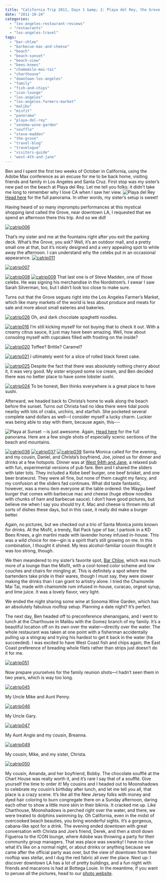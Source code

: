 ```yaml
---
title: "California Trip 2011, Days 1 &amp; 2: Playa del Rey, the Grove, Santa Monica, and Malibu"
date: "2011-10-24"
categories: 
  - "los-angeles-restaurant-reviews"
  - "restaurants"
  - "los-angeles-travel"
tags: 
  - "bar-chloe"
  - "barbecue-mac-and-cheese"
  - "beach"
  - "beach-sunset"
  - "beach-view"
  - "bees-knees"
  - "chamomile-mai-tai"
  - "charthouse"
  - "downtown-los-angeles"
  - "family"
  - "fish-and-chips"
  - "icon-lounge"
  - "los-angeles"
  - "los-angeles-farmers-market"
  - "malibu"
  - "misfit"
  - "panorama"
  - "playa-del-rey"
  - "sonoma-wine-garden"
  - "souffle"
  - "steve-madden"
  - "the-grove"
  - "travel-blog"
  - "travelogue"
  - "visitors-guide"
  - "west-4th-and-jane"
---
```


Ben and I spent the first two weeks of October in California, using the Adobe Max conference as an excuse for me to be back home, visiting friends and family in Los Angeles and Santa Cruz. First stop was my sister’s new pad on the beach at Playa del Rey. Let me tell you folks; it didn’t take me long to remember why I love CA when I saw her view. ![](http://www.blastanova.com/photoalbum/Adventures/CA%20Trip%202011/catrip002.jpg "Playa del Rey") [Head here](http://www.blastanova.com/photoalbum/Adventures/CA%20Trip%202011/catrip002.jpg) for the full panorama. In other words, my sister’s setup is sweet!

Having heard of so many impromptu performances at this mystical shopping land called the Grove, near downtown LA, I requested that we spend an afternoon there this trip. And so we did!

[![](http://s3.amazonaws.com/thegourmez-wpmedia/2011/10/catrip006.jpg "catrip006")](http://s3.amazonaws.com/thegourmez-wpmedia/2011/10/catrip006.jpg)

That’s my sister and me at the fountains right after you exit the parking deck. What’s the Grove, you ask? Well, it’s an outdoor mall, and a pretty small one at that, but it’s nicely designed and a very appealing spot to while away the afternoon. I can understand why the celebs put in an occasional appearance. [![](http://s3.amazonaws.com/thegourmez-wpmedia/2011/10/catrip011.jpg "catrip011")](http://s3.amazonaws.com/thegourmez-wpmedia/2011/10/catrip011.jpg)

[![](http://s3.amazonaws.com/thegourmez-wpmedia/2011/10/catrip007.jpg "catrip007")](http://s3.amazonaws.com/thegourmez-wpmedia/2011/10/catrip007.jpg)

[![](http://s3.amazonaws.com/thegourmez-wpmedia/2011/10/catrip008.jpg "catrip008")](http://s3.amazonaws.com/thegourmez-wpmedia/2011/10/catrip008.jpg) [![](http://s3.amazonaws.com/thegourmez-wpmedia/2011/10/catrip009.jpg "catrip009")](http://s3.amazonaws.com/thegourmez-wpmedia/2011/10/catrip009.jpg) That last one is of Steve Madden, one of those celebs. He was signing his merchandise in the Nordstrom’s. I swear I saw Sarah Silverman, too, but I didn’t look too close to make sure.

Turns out that the Grove segues right into the Los Angeles Farmer’s Market, which like many markets of the world is less about produce and meats for sale and more about small eateries and bakeries.

[![](http://s3.amazonaws.com/thegourmez-wpmedia/2011/10/catrip026.jpg "catrip026")](http://s3.amazonaws.com/thegourmez-wpmedia/2011/10/catrip026.jpg) Oh, and dark chocolate spaghetti noodles.

[![](http://s3.amazonaws.com/thegourmez-wpmedia/2011/10/catrip016.jpg "catrip016")](http://s3.amazonaws.com/thegourmez-wpmedia/2011/10/catrip016.jpg) I’m still kicking myself for not buying that to check it out. With a creamy citrus sauce, it just may have been amazing. Well, how about consoling myself with cupcakes filled with frosting on the inside?

[![](http://s3.amazonaws.com/thegourmez-wpmedia/2011/10/catrip020.jpg "catrip020")](http://s3.amazonaws.com/thegourmez-wpmedia/2011/10/catrip020.jpg) Toffee? Brittle? Caramel?

[![](http://s3.amazonaws.com/thegourmez-wpmedia/2011/10/catrip021.jpg "catrip021")](http://s3.amazonaws.com/thegourmez-wpmedia/2011/10/catrip021.jpg) I ultimately went for a slice of rolled black forest cake.

[![](http://s3.amazonaws.com/thegourmez-wpmedia/2011/10/catrip025.jpg "catrip025")](http://s3.amazonaws.com/thegourmez-wpmedia/2011/10/catrip025.jpg) Despite the fact that there was absolutely nothing cherry about it, it was very good. My sister enjoyed some ice cream, and Ben decided there was no better place to have some lobster sushi.

[![](http://s3.amazonaws.com/thegourmez-wpmedia/2011/10/catrip024.jpg "catrip024")](http://s3.amazonaws.com/thegourmez-wpmedia/2011/10/catrip024.jpg) To be honest, Ben thinks everywhere is a great place to have sushi.

Afterward, we headed back to Christa’s home to walk along the beach before the sunset. Turns out Christa had no idea there were tidal pools nearby with lots of crabs, urchins, and starfish. She pocketed several complete sand dollars as well—I consider myself a lucky charm. Luckier was being able to stay with them, because again, this---

![](http://www.blastanova.com/photoalbum/Adventures/CA%20Trip%202011/catrip033.jpg "Playa at Sunset") --is just awesome. Again, [Head here](http://www.blastanova.com/photoalbum/Adventures/CA%20Trip%202011/catrip033.jpg) for the full panorama. Here are a few single shots of especially scenic sections of the beach and mountains.

[![](http://s3.amazonaws.com/thegourmez-wpmedia/2011/10/catrip036.jpg "catrip036")](http://s3.amazonaws.com/thegourmez-wpmedia/2011/10/catrip036.jpg) [![](http://s3.amazonaws.com/thegourmez-wpmedia/2011/10/catrip037.jpg "catrip037")](http://s3.amazonaws.com/thegourmez-wpmedia/2011/10/catrip037.jpg) [![](http://s3.amazonaws.com/thegourmez-wpmedia/2011/10/catrip039.jpg "catrip039")](http://s3.amazonaws.com/thegourmez-wpmedia/2011/10/catrip039.jpg) Santa Monica called for the evening, and my cousin, Daniel, and Christa’s boyfriend, Joe, joined us for dinner and drinks at a few hotspots. Dinner was at [West 94th and Jane](http://west4thjane.com/), a relaxed pub with fun, experimental versions of pub fare. Ben and I shared the sliders with tater tots. They included a Kobe beef burger, one beef brisket, and one beer bratwurst. They were all fine, but none of them caught my fancy, and my confusion at the sliders fad continues. What did taste fantastic, however, was a menu item everyone at the table ordered: the Waygu beef burger that comes with barbecue mac and cheese (huge elbow noodles with chunks of ham and barbecue sauce). I don’t have good pictures, but believe me when I say you should try it. Mac and cheese is thrown into all sorts of dishes these days, but in this case, it really did make a burger better.

Again, no pictures, but we checked out a trio of Santa Monica joints known for drinks. At the Misfit, a trendy, Rat Pack type of bar, I partook in a KD Bees Knees, a gin martini made with lavender honey infused in-house. This was a wild choice for me—gin is a spirit that’s still growing on me. In this combination, I thought it shined. My less alcohol-familiar cousin thought it was too strong, though.

We then meandered to my sister’s favorite spot, [Bar Chloe](http://www.barchloe.com), which was much more of a lounge than the Misfit, with a cool-toned color scheme and low couches and chairs for mingling at. This is definitely a spot where the bartenders take pride in their wares, though I must say, they were slower making the drinks than I can grant to artistry alone. I tried the Chamomile Mai Tai, made with chamomile rum infused in-house, curacao, orgeat syrup, and lime juice. It was a lovely flavor, very light.

We ended the night sharing some wine at Sonoma Wine Garden, which has an absolutely fabulous rooftop setup. Planning a date night? It’s perfect.

The next day, Ben headed off to preconference shenanigans, and I went to lunch at the Charthouse in Malibu with the Gomez branch of my family. It’s a beautiful location off on its own over the water—directly over the water. The whole restaurant was taken at one point with a fisherman accidentally pulling up a stingray and trying his hardest to get it back in the water (he succeeded). I was excited to have West Coast fish and chips again; the East Coast preference of breading whole filets rather than strips just doesn’t do it for me.

[![](http://s3.amazonaws.com/thegourmez-wpmedia/2011/10/catrip051.jpg "catrip051")](http://s3.amazonaws.com/thegourmez-wpmedia/2011/10/catrip051.jpg)

Now prepare yourselves for the family reunion shots—I hadn’t seen them in two years, which is way too long.

[![](http://s3.amazonaws.com/thegourmez-wpmedia/2011/10/catrip045.jpg "catrip045")](http://s3.amazonaws.com/thegourmez-wpmedia/2011/10/catrip045.jpg)

My Uncle Mike and Aunt Penny.

[![](http://s3.amazonaws.com/thegourmez-wpmedia/2011/10/catrip046.jpg "catrip046")](http://s3.amazonaws.com/thegourmez-wpmedia/2011/10/catrip0046.jpg)

My Uncle Gary.

[![](http://s3.amazonaws.com/thegourmez-wpmedia/2011/10/catrip047.jpg "catrip047")](http://s3.amazonaws.com/thegourmez-wpmedia/2011/10/catrip047.jpg)

My Aunt Angie and my cousin, Breanna.

[![](http://s3.amazonaws.com/thegourmez-wpmedia/2011/10/catrip049.jpg "catrip049")](http://s3.amazonaws.com/thegourmez-wpmedia/2011/10/catrip049.jpg)

My cousin, Mike, and my sister, Christa.

[![](http://s3.amazonaws.com/thegourmez-wpmedia/2011/10/catrip050.jpg "catrip050")](http://s3.amazonaws.com/thegourmez-wpmedia/2011/10/catrip050.jpg)

My cousin, Amanda, and her boyfriend, Bobby. The chocolate soufflé at the Chart House was really worth it, and it’s rare I say that of a soufflé. Give yourself the time to order it! My cousins and I headed out to Moonshadows to celebrate my cousin’s birthday after lunch, and let me tell you all, that place is a crazy scene. It’s like all the New Jersey folks with money and dyed hair coloring to burn congregate there on a Sunday afternoon, daring each other to show a little more skin in their bikinis. It cracked me up. Like Charthouse, Moonshadows is perched right over the water, and there, we were treated to dolphins swimming by. Oh California, even in the midst of overcooked beach beauties, you bring wonderful sights. It’s a gorgeous, cabana-like spot for a drink. The evening ended downtown with great conversation with Christa and Joe’s friend, Derek, and then a stroll down Figueroa to the ICON lounge, where Adobe was throwing a party for their community group managers. That was place was swanky! I have no clue what it’s like on a normal night, or about drinks or anything because we came after the official party was over, but the view of downtown from their rooftop was stellar, and I dug the red fabric all over the place. Next up: I discover downtown LA has a lot of pretty buildings, and a fun night with friends and macarons is had at Bottega Louie. In the meantime, if you want to peruse all the pictures, head to our [photo website](http://www.blastanova.com/photoalbum/index.html?path=Adventures/CA%20Trip%202011).

